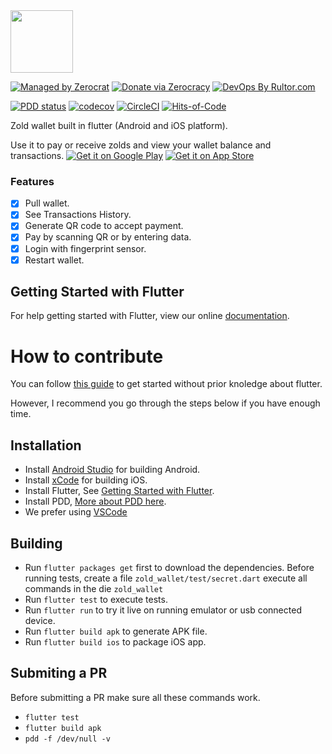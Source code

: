 <img src="https://github.com/ammaratef45/zold-flutter-client/raw/master/zold_wallet/assets/icon/icon.png" height="100px"/>

[![Managed by Zerocrat](https://www.0crat.com/badge/CGC59KB9B.svg)](https://www.0crat.com/p/CGC59KB9B)
[![Donate via Zerocracy](https://www.0crat.com/contrib-badge/CGC59KB9B.svg)](https://www.0crat.com/contrib/CGC59KB9B)
[![DevOps By Rultor.com](http://www.rultor.com/b/ammaratef45/zold-flutter-client)](http://www.rultor.com/p/ammaratef45/zold-flutter-client)

[![PDD status](http://www.0pdd.com/svg?name=ammaratef45/zold-flutter-client)](http://www.0pdd.com/p?name=ammaratef45/zold-flutter-client)
[![codecov](https://codecov.io/gh/ammaratef45/zold-flutter-client/branch/master/graph/badge.svg)](https://codecov.io/gh/ammaratef45/zold-flutter-client)
[![CircleCI](https://circleci.com/gh/ammaratef45/zold-flutter-client/tree/master.svg?style=svg)](https://circleci.com/gh/ammaratef45/zold-flutter-client/tree/master)
[![Hits-of-Code](https://hitsofcode.com/github/ammaratef45/zold-flutter-client)](https://hitsofcode.com/view/github/ammaratef45/zold-flutter-client)

Zold wallet built in flutter (Android and iOS platform).

Use it to pay or receive zolds and view your wallet balance and transactions.
[![Get it on Google Play](https://github.com/Volorf/Badges/blob/master/Google%20Play/Google%20Play%20Badge.svg)](https://play.google.com/store/apps/details?id=com.ammar.zold.wallet)
[![Get it on App Store](https://github.com/Volorf/Badges/blob/master/App%20Store/App%20Store%20Badge.svg)](https://testflight.apple.com/join/cqdKZoig)

### Features

* [x] Pull wallet.
* [x] See Transactions History.
* [x] Generate QR code to accept payment.
* [x] Pay by scanning QR or by entering data.
* [x] Login with fingerprint sensor.
* [x] Restart wallet.

## Getting Started with Flutter

For help getting started with Flutter, view our online
[documentation](https://flutter.io/).

# How to contribute
 You can follow [this guide](steps_guide.md) to get started without prior knoledge about flutter.
 
 However, I recommend you go through the steps below if you have enough time.

## Installation ##

  - Install [Android Studio](https://developer.android.com/studio) for building Android.
  - Install [xCode](https://developer.apple.com/xcode/) for building iOS.
  - Install Flutter, See [Getting Started with Flutter](#getting-started-with-flutter).
  - Install PDD, [More about PDD here](https://github.com/yegor256/0pdd).
  - We prefer using [VSCode](https://code.visualstudio.com/)
  
## Building ##
  - Run `flutter packages get` first to download the dependencies.
Before running tests, create a file `zold_wallet/test/secret.dart`
execute all commands in the die `zold_wallet`
  - Run `flutter test` to execute tests.
  - Run `flutter run` to try it live on running emulator or usb connected device.
  - Run `flutter build apk` to generate APK file.
  - Run `flutter build ios` to package iOS app.
  
## Submiting a PR ##

Before submitting a PR make sure all these commands work.
 - `flutter test`
 - `flutter build apk`
 - `pdd -f /dev/null -v`
 

